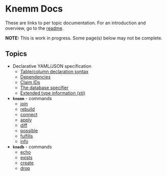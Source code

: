 # Knemm Docs

These are links to per topic documentation. For an introduction and overview, go to the [readme](../README.md).

**NOTE:** This is work in progress. Some page(s) below may not be complete. 

## Topics

- Declarative YAML/JSON specification
  - [Table/column declaration syntax](syntax.md)
  - [Dependencies](dependencies.md)
  - [Claim IDs](claimIds.md)
  - [The database specifier](dbspec.md)
  - [Extended type information (xti)](xti.md)
- **`knemm`** - commands
  - [join](join.md)
  - [rebuild](rebuild.md)
  - [connect](connect.md)
  - [apply](apply.md)
  - [diff](diff.md)
  - [possible](possible.md)
  - [fulfills](fulfills.md)
  - [info](connect.md)
- **`knedb`** - commands
  - [echo](echo.md)
  - [exists](exists.md)
  - [create](create.md)
  - [drop](drop.md)
  